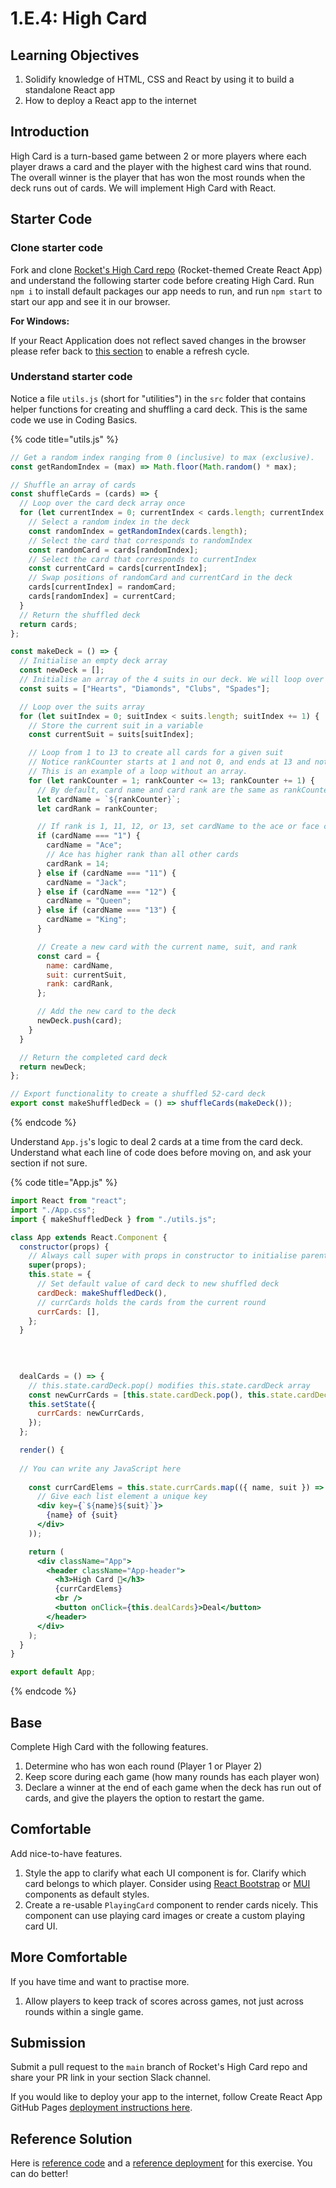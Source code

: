 # 1.E.4: High Card

## Learning Objectives

1. Solidify knowledge of HTML, CSS and React by using it to build a standalone React app
2. How to deploy a React app to the internet

## Introduction

High Card is a turn-based game between 2 or more players where each player draws a card and the player with the highest card wins that round. The overall winner is the player that has won the most rounds when the deck runs out of cards. We will implement High Card with React.

## Starter Code

### Clone starter code

Fork and clone [Rocket's High Card repo](https://github.com/rocketacademy/high-card-bootcamp) (Rocket-themed Create React App) and understand the following starter code before creating High Card. Run `npm i` to install default packages our app needs to run, and run `npm start` to start our app and see it in our browser.

**For Windows:**

If your React Application does not reflect saved changes in the browser please refer back to [this section](https://bc.rocketacademy.co/1-frontend/1.3-react#additional-setup-for-windows-machines-if-your-application-doesnt-automatically-reflect-saved-changed) to enable a refresh cycle.&#x20;

### Understand starter code

Notice a file `utils.js` (short for "utilities") in the `src` folder that contains helper functions for creating and shuffling a card deck. This is the same code we use in Coding Basics.

{% code title="utils.js" %}
```javascript
// Get a random index ranging from 0 (inclusive) to max (exclusive).
const getRandomIndex = (max) => Math.floor(Math.random() * max);

// Shuffle an array of cards
const shuffleCards = (cards) => {
  // Loop over the card deck array once
  for (let currentIndex = 0; currentIndex < cards.length; currentIndex += 1) {
    // Select a random index in the deck
    const randomIndex = getRandomIndex(cards.length);
    // Select the card that corresponds to randomIndex
    const randomCard = cards[randomIndex];
    // Select the card that corresponds to currentIndex
    const currentCard = cards[currentIndex];
    // Swap positions of randomCard and currentCard in the deck
    cards[currentIndex] = randomCard;
    cards[randomIndex] = currentCard;
  }
  // Return the shuffled deck
  return cards;
};

const makeDeck = () => {
  // Initialise an empty deck array
  const newDeck = [];
  // Initialise an array of the 4 suits in our deck. We will loop over this array.
  const suits = ["Hearts", "Diamonds", "Clubs", "Spades"];

  // Loop over the suits array
  for (let suitIndex = 0; suitIndex < suits.length; suitIndex += 1) {
    // Store the current suit in a variable
    const currentSuit = suits[suitIndex];

    // Loop from 1 to 13 to create all cards for a given suit
    // Notice rankCounter starts at 1 and not 0, and ends at 13 and not 12.
    // This is an example of a loop without an array.
    for (let rankCounter = 1; rankCounter <= 13; rankCounter += 1) {
      // By default, card name and card rank are the same as rankCounter
      let cardName = `${rankCounter}`;
      let cardRank = rankCounter;

      // If rank is 1, 11, 12, or 13, set cardName to the ace or face card's name
      if (cardName === "1") {
        cardName = "Ace";
        // Ace has higher rank than all other cards
        cardRank = 14;
      } else if (cardName === "11") {
        cardName = "Jack";
      } else if (cardName === "12") {
        cardName = "Queen";
      } else if (cardName === "13") {
        cardName = "King";
      }

      // Create a new card with the current name, suit, and rank
      const card = {
        name: cardName,
        suit: currentSuit,
        rank: cardRank,
      };

      // Add the new card to the deck
      newDeck.push(card);
    }
  }

  // Return the completed card deck
  return newDeck;
};

// Export functionality to create a shuffled 52-card deck
export const makeShuffledDeck = () => shuffleCards(makeDeck());
```
{% endcode %}

Understand `App.js`'s logic to deal 2 cards at a time from the card deck. Understand what each line of code does before moving on, and ask your section if not sure.

{% code title="App.js" %}
```jsx
import React from "react";
import "./App.css";
import { makeShuffledDeck } from "./utils.js";

class App extends React.Component {
  constructor(props) {
    // Always call super with props in constructor to initialise parent class
    super(props);
    this.state = {
      // Set default value of card deck to new shuffled deck
      cardDeck: makeShuffledDeck(),
      // currCards holds the cards from the current round
      currCards: [],
    };
  }
  
  
  

  dealCards = () => {
    // this.state.cardDeck.pop() modifies this.state.cardDeck array
    const newCurrCards = [this.state.cardDeck.pop(), this.state.cardDeck.pop()];
    this.setState({
      currCards: newCurrCards,
    });
  };

  render() {
  
  // You can write any JavaScript here
  
    const currCardElems = this.state.currCards.map(({ name, suit }) => (
      // Give each list element a unique key
      <div key={`${name}${suit}`}>
        {name} of {suit}
      </div>
    ));

    return (
      <div className="App">
        <header className="App-header">
          <h3>High Card 🚀</h3>
          {currCardElems}
          <br />
          <button onClick={this.dealCards}>Deal</button>
        </header>
      </div>
    );
  }
}

export default App;
```
{% endcode %}

## Base

Complete High Card with the following features.

1. Determine who has won each round (Player 1 or Player 2)
2. Keep score during each game (how many rounds has each player won)
3. Declare a winner at the end of each game when the deck has run out of cards, and give the players the option to restart the game.

## Comfortable

Add nice-to-have features.

1. Style the app to clarify what each UI component is for. Clarify which card belongs to which player. Consider using [React Bootstrap](https://react-bootstrap.github.io/components/alerts) or [MUI](https://mui.com/core/) components as default styles.
2. Create a re-usable `PlayingCard` component to render cards nicely. This component can use playing card images or create a custom playing card UI.

## More Comfortable

If you have time and want to practise more.

1. Allow players to keep track of scores across games, not just across rounds within a single game.

## Submission

Submit a pull request to the `main` branch of Rocket's High Card repo and share your PR link in your section Slack channel.

If you would like to deploy your app to the internet, follow Create React App GitHub Pages [deployment instructions here](https://create-react-app.dev/docs/deployment/#github-pages).

## Reference Solution

Here is [reference code](https://github.com/rocketacademy/high-card-bootcamp/blob/solution-base/src/App.js) and a [reference deployment](https://rocketacademy.github.io/high-card-bootcamp/) for this exercise. You can do better!
